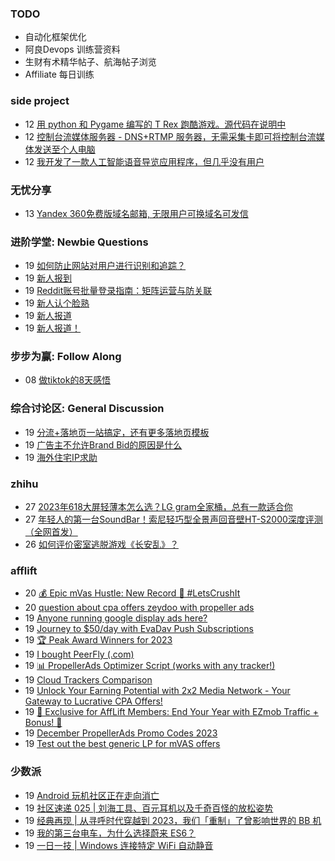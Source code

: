 ### TODO
-  自动化框架优化
-  阿良Devops 训练营资料
-  生财有术精华帖子、航海帖子浏览
-  Affiliate 每日训练

### side project
<!-- sideproject:START -->
-  12 [用 python 和 Pygame 编写的 T Rex 跑酷游戏。源代码在说明中](https://www.youtube.com/watch?v=pZySIXSelCA)
-  12 [控制台流媒体服务器 - DNS+RTMP 服务器，无需采集卡即可将控制台流媒体发送至个人电脑](https://github.com/Aioros/console-streaming-server)
-  12 [我开发了一款人工智能语音导览应用程序，但几乎没有用户](https://www.reddit.com/r/SideProject/comments/18gpp0e/ive_built_an_ai_audio_tour_app_but_have_almost_no/)<!-- sideproject:END -->


### 无忧分享
<!-- ruyo:START -->
-  13 [Yandex 360免费版域名邮箱, 无限用户可换域名可发信](https://51.ruyo.net/18565.html)<!-- ruyo:END -->

### 进阶学堂: Newbie Questions
<!-- advertcn1:START -->
-  19 [如何防止网站对用户进行识别和追踪？](https://www.advertcn.com/thread-113366-1-1.html)
-  19 [新人报到](https://www.advertcn.com/thread-113365-1-1.html)
-  19 [Reddit账号批量登录指南：矩阵运营与防关联](https://www.advertcn.com/thread-113362-1-1.html)
-  19 [新人认个脸熟](https://www.advertcn.com/thread-113357-1-1.html)
-  19 [新人报道](https://www.advertcn.com/thread-113355-1-1.html)
-  19 [新人报道！](https://www.advertcn.com/thread-113353-1-1.html)<!-- advertcn1:END -->

### 步步为赢: Follow Along
<!-- advertcn2:START -->
-  08 [做tiktok的8天感悟](https://www.advertcn.com/thread-113232-1-1.html)<!-- advertcn2:END -->

### 综合讨论区: General Discussion
<!-- advertcn3:START -->
-  19 [分流+落地页一站搞定，还有更多落地页模板](https://www.advertcn.com/thread-113371-1-1.html)
-  19 [广告主不允许Brand Bid的原因是什么](https://www.advertcn.com/thread-113363-1-1.html)
-  19 [海外住宅IP求助](https://www.advertcn.com/thread-113354-1-1.html)<!-- advertcn3:END -->


### zhihu
<!-- zhihu:START -->
-  27 [2023年618大屏轻薄本怎么选？LG gram全家桶，总有一款适合你](http://zhuanlan.zhihu.com/p/632641888?utm_campaign=rss&utm_medium=rss&utm_source=rss&utm_content=title)
-  27 [年轻人的第一台SoundBar！索尼轻巧型全景声回音壁HT-S2000深度评测（全网首发）](http://zhuanlan.zhihu.com/p/630990296?utm_campaign=rss&utm_medium=rss&utm_source=rss&utm_content=title)
-  26 [如何评价密室逃脱游戏《长安乱》？](http://www.zhihu.com/question/563950552/answer/3045961312?utm_campaign=rss&utm_medium=rss&utm_source=rss&utm_content=title)<!-- zhihu:END -->

### afflift
<!-- afflift:START -->
-  20 [💰 Epic mVas Hustle: New Record 🚀 #LetsCrushIt](https://afflift.com/f/threads/%F0%9F%92%B0-epic-mvas-hustle-new-record-%F0%9F%9A%80-letscrushit.12305/)
-  20 [question about cpa offers zeydoo with propeller ads](https://afflift.com/f/threads/question-about-cpa-offers-zeydoo-with-propeller-ads.12330/)
-  19 [Anyone running google display ads here?](https://afflift.com/f/threads/anyone-running-google-display-ads-here.12038/)
-  19 [Journey to $50/day with EvaDav Push Subscriptions](https://afflift.com/f/threads/journey-to-50-day-with-evadav-push-subscriptions.11899/)
-  19 [🏆 Peak Award Winners for 2023](https://afflift.com/f/threads/%F0%9F%8F%86-peak-award-winners-for-2023.12329/)
-  19 [I bought PeerFly &lpar;.com&rpar;](https://afflift.com/f/threads/i-bought-peerfly-com.12297/)
-  19 [📊 PropellerAds Optimizer Script &lpar;works with any tracker!&rpar;](https://afflift.com/f/threads/%F0%9F%93%8A-propellerads-optimizer-script-works-with-any-tracker.11813/)
-  19 [Cloud Trackers Comparison](https://afflift.com/f/threads/cloud-trackers-comparison.10165/)
-  19 [Unlock Your Earning Potential with 2x2 Media Network - Your Gateway to Lucrative CPA Offers!](https://afflift.com/f/threads/unlock-your-earning-potential-with-2x2-media-network-your-gateway-to-lucrative-cpa-offers.12303/)
-  19 [🎉 Exclusive for AffLift Members: End Your Year with EZmob Traffic + Bonus! 🚀](https://afflift.com/f/threads/%F0%9F%8E%89-exclusive-for-afflift-members-end-your-year-with-ezmob-traffic-bonus-%F0%9F%9A%80.12306/)
-  19 [December PropellerAds Promo Codes 2023](https://afflift.com/f/threads/december-propellerads-promo-codes-2023.12195/)
-  19 [Test out the best generic LP for mVAS offers](https://afflift.com/f/threads/test-out-the-best-generic-lp-for-mvas-offers.12276/)<!-- afflift:END -->

### 少数派
<!-- sspai:START -->
-  19 [Android 玩机社区正在走向消亡](https://sspai.com/prime/story/play-integrity-and-the-demise-of-the-android-mod-community)
-  19 [社区速递 025 | 刘海工具、百元耳机以及千奇百怪的放松姿势](https://sspai.com/post/85179)
-  19 [经典再现 | 从寻呼时代穿越到 2023，我们「重制」了曾影响世界的 BB 机](https://sspai.com/post/85047)
-  19 [我的第三台电车，为什么选择蔚来 ES6？](https://sspai.com/post/85055)
-  19 [一日一技 | Windows 连接特定 WiFi 自动静音](https://sspai.com/post/84576)<!-- sspai:END -->
